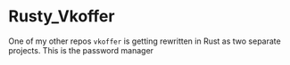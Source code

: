 # Rusty_Vkoffer
One of my other repos `vkoffer` is getting rewritten in Rust as two separate projects. This is the password manager

